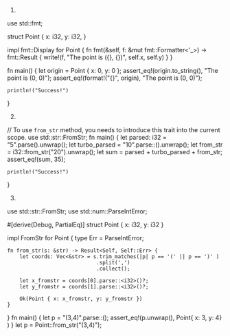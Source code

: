 1.

use std::fmt;

struct Point {
    x: i32,
    y: i32,
}

impl fmt::Display for Point {
    fn fmt(&self, f: &mut fmt::Formatter<'_>) -> fmt::Result {
        write!(f, "The point is ({}, {})", self.x, self.y)
    }
}

fn main() {
    let origin = Point { x: 0, y: 0 };
    assert_eq!(origin.to_string(), "The point is (0, 0)");
    assert_eq!(format!("{}", origin), "The point is (0, 0)");

    println!("Success!")
}

2.

// To use `from_str` method, you needs to introduce this trait into the current scope.
use std::str::FromStr;
fn main() {
    let parsed: i32 = "5".parse().unwrap();
    let turbo_parsed = "10".parse::<i32>().unwrap();
    let from_str = i32::from_str("20").unwrap();
    let sum = parsed + turbo_parsed + from_str;
    assert_eq!(sum, 35);

    println!("Success!")
}

3.

use std::str::FromStr;
use std::num::ParseIntError;

#[derive(Debug, PartialEq)]
struct Point {
    x: i32,
    y: i32
}

impl FromStr for Point {
    type Err = ParseIntError;

    fn from_str(s: &str) -> Result<Self, Self::Err> {
        let coords: Vec<&str> = s.trim_matches(|p| p == '(' || p == ')' )
                                 .split(',')
                                 .collect();

        let x_fromstr = coords[0].parse::<i32>()?;
        let y_fromstr = coords[1].parse::<i32>()?;

        Ok(Point { x: x_fromstr, y: y_fromstr })
    }
}
fn main() {
    let p = "(3,4)".parse::<Point>();
    assert_eq!(p.unwrap(), Point{ x: 3, y: 4} )
}
let p = Point::from_str("(3,4)");
